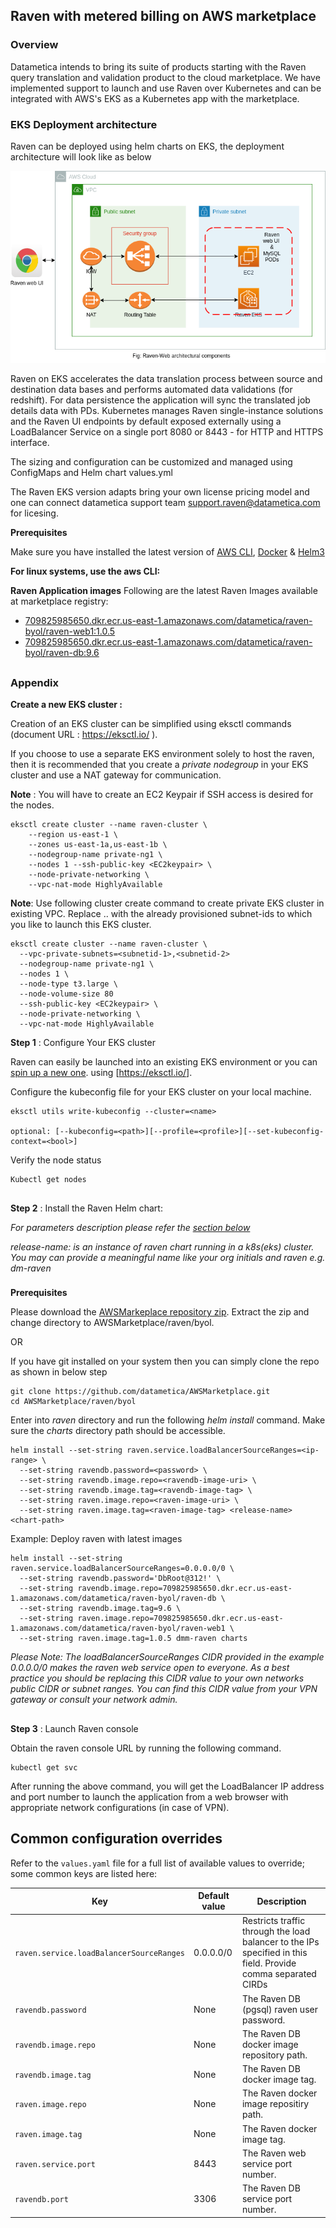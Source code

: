 ## **Raven with metered billing on AWS marketplace**

### Overview
Datametica intends to bring its suite of products starting with the Raven query translation and validation product to the cloud marketplace. We have implemented support to launch and use Raven over Kubernetes and can be integrated with AWS's EKS as a Kubernetes app with the marketplace.

### EKS Deployment architecture
Raven can be deployed using helm charts on EKS, the deployment architecture will look like as below

![alt text](resources/raven.png)

Raven on EKS accelerates the data translation process between source and destination data bases and performs automated data validations (for redshift). For data persistence the application will sync the translated job details data with PDs.
Kubernetes manages Raven single-instance solutions and the Raven UI endpoints by default exposed externally using a LoadBalancer Service on a single port 8080 or 8443 - for HTTP and HTTPS interface.

The sizing and configuration can be customized and managed using ConfigMaps and Helm chart values.yml

The Raven EKS version adapts bring your own license pricing model and one can connect datametica support team <support.raven@datametica.com> for licesing.

**Prerequisites**
 
Make sure you have installed the latest version of [AWS CLI](https://aws.amazon.com/cli/), [Docker](https://docs.docker.com/get-docker) & [Helm3](https://helm.sh/)
 
**For linux systems, use the aws CLI:**
  
**Raven Application images**
Following are the latest Raven Images available at marketplace registry:

- [709825985650.dkr.ecr.us-east-1.amazonaws.com/datametica/raven-byol/raven-web1:1.0.5](http://709825985650.dkr.ecr.us-east-1.amazonaws.com/datametica/raven-byol/raven-web1:1.0.5)
- [709825985650.dkr.ecr.us-east-1.amazonaws.com/datametica/raven-byol/raven-db:9.6](http://709825985650.dkr.ecr.us-east-1.amazonaws.com/datametica/raven-byol/raven-db:9.6)

##
### Appendix
**Create a new EKS cluster :**

Creation of an EKS cluster can be simplified using eksctl commands (document URL :  https://eksctl.io/ ).

If you choose to use a separate EKS environment solely to host the raven, then it is recommended that you create a *private nodegroup* in your EKS cluster and use a NAT gateway for communication.

**Note** : You will have to create an EC2 Keypair if SSH access is desired for the nodes.

```
eksctl create cluster --name raven-cluster \
    --region us-east-1 \
    --zones us-east-1a,us-east-1b \
    --nodegroup-name private-ng1 \
    --nodes 1 --ssh-public-key <EC2keypair> \
    --node-private-networking \
    --vpc-nat-mode HighlyAvailable
```

**Note**: Use following cluster create command to create private EKS cluster in existing VPC. Replace <subnetid-1> <subnetid-2>.. with the already provisioned subnet-ids to which you like to launch this EKS cluster.

```
eksctl create cluster --name raven-cluster \
  --vpc-private-subnets=<subnetid-1>,<subnetid-2>
  --nodegroup-name private-ng1 \
  --nodes 1 \
  --node-type t3.large \
  --node-volume-size 80
  --ssh-public-key <EC2keypair> \
  --node-private-networking \
  --vpc-nat-mode HighlyAvailable
```

**Step 1** : Configure Your EKS cluster

Raven can easily be launched into an existing EKS environment or you can [spin up a new one](https://github.com/aquasecurity/marketplaces/blob/5.3/aws/docs/eks/pages/aqua-in-a-box.md#create-a-new-EKS-cluster). using [<https://eksctl.io/>].

Configure the kubeconfig file for your EKS cluster on your local machine.

```
eksctl utils write-kubeconfig --cluster=<name> 

optional: [--kubeconfig=<path>][--profile=<profile>][--set-kubeconfig-context=<bool>]
```

Verify the node status

```
Kubectl get nodes
```

##
**Step 2** : Install the Raven Helm chart:

*For parameters description please refer the [section below](#common-configuration-overrides)*

*release-name: is an instance of raven chart running in a k8s(eks) cluster. You may can provide
a meaningful name like your org initials and raven e.g. dm-raven*

###
**Prerequisites**

Please download the [AWSMarkeplace repository zip](https://github.com/datametica/AWSMarketplace/archive/refs/heads/master.zip).
Extract the zip and change directory to AWSMarketplace/raven/byol.

OR

If you have git installed on your system then you can simply clone the repo as shown in below step

```
git clone https://github.com/datametica/AWSMarketplace.git
cd AWSMarketplace/raven/byol
```

Enter into *raven* directory and run the following *helm install* command.
Make sure the *charts* directory path should be accessible.


```
helm install --set-string raven.service.loadBalancerSourceRanges=<ip-range> \
  --set-string ravendb.password=<password> \
  --set-string ravendb.image.repo=<ravendb-image-uri> \
  --set-string ravendb.image.tag=<ravendb-image-tag> \
  --set-string raven.image.repo=<raven-image-uri> \
  --set-string raven.image.tag=<raven-image-tag> <release-name> <chart-path>
```

Example: Deploy raven with latest images
```
helm install --set-string raven.service.loadBalancerSourceRanges=0.0.0.0/0 \
  --set-string ravendb.password='DbRoot@312!' \
  --set-string ravendb.image.repo=709825985650.dkr.ecr.us-east-1.amazonaws.com/datametica/raven-byol/raven-db \
  --set-string ravendb.image.tag=9.6 \
  --set-string raven.image.repo=709825985650.dkr.ecr.us-east-1.amazonaws.com/datametica/raven-byol/raven-web1 \
  --set-string raven.image.tag=1.0.5 dmm-raven charts

```

*Please Note: The loadBalancerSourceRanges CIDR provided in the example 0.0.0.0/0 makes the raven web service open to everyone.
As a best practice you should be replacing this CIDR value to your own networks public CIDR or subnet ranges. You can find this 
CIDR value from your VPN gateway or consult your network admin.*

##
**Step 3** : Launch Raven console

Obtain the raven console URL by running the following command.

```
kubectl get svc
```

After running the above command, you will get the LoadBalancer IP address and port number to launch the  application from a web browser with appropriate network configurations (in case of VPN).

## Common configuration overrides
Refer to the `values.yaml` file for a full list of available values to override; some common keys are listed here:

| Key                                          | Default value                                 | Description                                                                                                                                                                                                                                                                 |
| -------------------------------------------- | --------------------------------------------- | --------------------------------------------------------------------------------------------------------------------------------------------------------------------------------------------------------------------------------------------------------------------------- |
| `raven.service.loadBalancerSourceRanges`   | 0.0.0.0/0                                     |  Restricts traffic through the load balancer to the IPs specified in this field. Provide comma separated CIRDs  |
| `ravendb.password`                         | None                                          | The Raven DB (pgsql) raven user password.                   |
| `ravendb.image.repo`                       | None                                          | The Raven DB docker image repository path.                    |
| `ravendb.image.tag`                        | None                                          | The Raven DB docker image tag.                                |
| `raven.image.repo`                         | None                                          | The Raven docker image repositiry path.                       |
| `raven.image.tag`                          | None                                          | The Raven docker image tag.                                   |
| `raven.service.port`                       | 8443                                          | The Raven web service port number.                            |
| `ravendb.port`                             | 3306                                          | The Raven DB service port number.                             |

</tbody>
</table>

